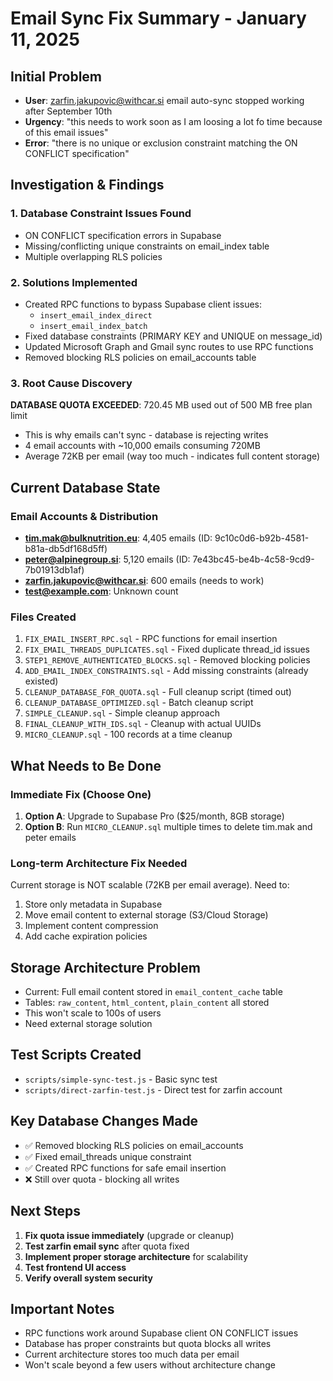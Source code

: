 # Email Sync Fix Summary - January 11, 2025

## Initial Problem
- **User**: zarfin.jakupovic@withcar.si email auto-sync stopped working after September 10th
- **Urgency**: "this needs to work soon as I am loosing a lot fo time because of this email issues"
- **Error**: "there is no unique or exclusion constraint matching the ON CONFLICT specification"

## Investigation & Findings

### 1. Database Constraint Issues Found
- ON CONFLICT specification errors in Supabase
- Missing/conflicting unique constraints on email_index table
- Multiple overlapping RLS policies

### 2. Solutions Implemented
- Created RPC functions to bypass Supabase client issues:
  - `insert_email_index_direct` 
  - `insert_email_index_batch`
- Fixed database constraints (PRIMARY KEY and UNIQUE on message_id)
- Updated Microsoft Graph and Gmail sync routes to use RPC functions
- Removed blocking RLS policies on email_accounts table

### 3. Root Cause Discovery
**DATABASE QUOTA EXCEEDED**: 720.45 MB used out of 500 MB free plan limit
- This is why emails can't sync - database is rejecting writes
- 4 email accounts with ~10,000 emails consuming 720MB
- Average 72KB per email (way too much - indicates full content storage)

## Current Database State

### Email Accounts & Distribution
- **tim.mak@bulknutrition.eu**: 4,405 emails (ID: 9c10c0d6-b92b-4581-b81a-db5df168d5ff)
- **peter@alpinegroup.si**: 5,120 emails (ID: 7e43bc45-be4b-4c58-9cd9-7b01913db1af)  
- **zarfin.jakupovic@withcar.si**: 600 emails (needs to work)
- **test@example.com**: Unknown count

### Files Created
1. `FIX_EMAIL_INSERT_RPC.sql` - RPC functions for email insertion
2. `FIX_EMAIL_THREADS_DUPLICATES.sql` - Fixed duplicate thread_id issues
3. `STEP1_REMOVE_AUTHENTICATED_BLOCKS.sql` - Removed blocking policies
4. `ADD_EMAIL_INDEX_CONSTRAINTS.sql` - Add missing constraints (already existed)
5. `CLEANUP_DATABASE_FOR_QUOTA.sql` - Full cleanup script (timed out)
6. `CLEANUP_DATABASE_OPTIMIZED.sql` - Batch cleanup script
7. `SIMPLE_CLEANUP.sql` - Simple cleanup approach
8. `FINAL_CLEANUP_WITH_IDS.sql` - Cleanup with actual UUIDs
9. `MICRO_CLEANUP.sql` - 100 records at a time cleanup

## What Needs to Be Done

### Immediate Fix (Choose One)
1. **Option A**: Upgrade to Supabase Pro ($25/month, 8GB storage)
2. **Option B**: Run `MICRO_CLEANUP.sql` multiple times to delete tim.mak and peter emails

### Long-term Architecture Fix Needed
Current storage is NOT scalable (72KB per email average). Need to:
1. Store only metadata in Supabase
2. Move email content to external storage (S3/Cloud Storage)
3. Implement content compression
4. Add cache expiration policies

## Storage Architecture Problem
- Current: Full email content stored in `email_content_cache` table
- Tables: `raw_content`, `html_content`, `plain_content` all stored
- This won't scale to 100s of users
- Need external storage solution

## Test Scripts Created
- `scripts/simple-sync-test.js` - Basic sync test
- `scripts/direct-zarfin-test.js` - Direct test for zarfin account

## Key Database Changes Made
- ✅ Removed blocking RLS policies on email_accounts
- ✅ Fixed email_threads unique constraint
- ✅ Created RPC functions for safe email insertion
- ❌ Still over quota - blocking all writes

## Next Steps
1. **Fix quota issue immediately** (upgrade or cleanup)
2. **Test zarfin email sync** after quota fixed
3. **Implement proper storage architecture** for scalability
4. **Test frontend UI access**
5. **Verify overall system security**

## Important Notes
- RPC functions work around Supabase client ON CONFLICT issues
- Database has proper constraints but quota blocks all writes
- Current architecture stores too much data per email
- Won't scale beyond a few users without architecture change